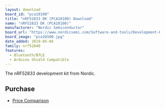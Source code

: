 ```yaml
---
layout: download
board_id: "pca10100"
title: "nRF52833 DK (PCA10100) Download"
name: "nRF52833 DK (PCA10100)"
manufacturer: "Nordic Semiconductor"
board_url: "https://www.nordicsemi.com/Software-and-tools/Development-Kits/nRF52833-DK"
board_image: "pca10100.jpg"
date_added: 2019-05-04
family: nrf52840
features:
  - Bluetooth/BTLE
  - Arduino Shield Compatible
---
```


The nRF52833 development kit from Nordic.

## Purchase
* [Price Comparison](https://www.nordicsemi.com/About-us/BuyOnline?search_token=nRF52833-DK&series_token=nRF52833)
